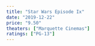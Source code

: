 ```yaml
---
title: "Star Wars Episode Ix"
date: "2019-12-22"
price: "9.50"
theaters: ["Marquette Cinemas"]
ratings: ["PG-13"]
---
```

